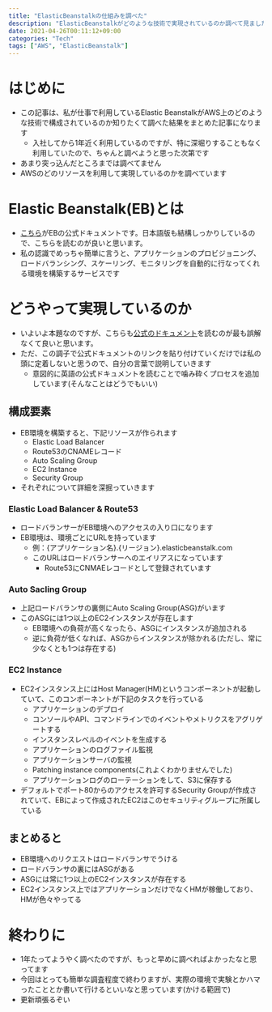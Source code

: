 ```yaml
---
title: "ElasticBeanstalkの仕組みを調べた"
description: "ElasticBeanstalkがどのような技術で実現されているのか調べて見ました"
date: 2021-04-26T00:11:12+09:00
categories: "Tech"
tags: ["AWS", "ElasticBeanstalk"]
---
```


# はじめに
- この記事は、私が仕事で利用しているElastic BeanstalkがAWS上のどのような技術で構成されているのか知りたくて調べた結果をまとめた記事になります
  - 入社してから1年近く利用しているのですが、特に深堀りすることもなく利用していたので、ちゃんと調べようと思った次第です
- あまり突っ込んだところまでは調べてません
- AWSのどのリソースを利用して実現しているのかを調べています

# Elastic Beanstalk(EB)とは
- [こちら](https://docs.aws.amazon.com/ja_jp/elasticbeanstalk/latest/dg/Welcome.html)がEBの公式ドキュメントです。日本語版も結構しっかりしているので、こちらを読むのが良いと思います。
- 私の認識でめっちゃ簡単に言うと、アプリケーションのプロビジョニング、ロードバランシング、スケーリング、モニタリングを自動的に行なってくれる環境を構築するサービスです

# どうやって実現しているのか
- いよいよ本題なのですが、こちらも[公式のドキュメント](https://docs.aws.amazon.com/elasticbeanstalk/latest/dg/concepts-webserver.html)を読むのが最も誤解なくて良いと思います。
- ただ、この調子で公式ドキュメントのリンクを貼り付けていくだけでは私の頭に定着しないと思うので、自分の言葉で説明していきます
  - 意図的に英語の公式ドキュメントを読むことで噛み砕くプロセスを追加しています(そんなことはどうでもいい)

## 構成要素
- EB環境を構築すると、下記リソースが作られます
  - Elastic Load Balancer
  - Route53のCNAMEレコード
  - Auto Scaling Group
  - EC2 Instance
  - Security Group
- それぞれについて詳細を深掘っていきます

### Elastic Load Balancer & Route53
- ロードバランサーがEB環境へのアクセスの入り口になります
- EB環境は、環境ごとにURLを持っています
  - 例：{アプリケーション名}.{リージョン}.elasticbeanstalk.com
  - このURLはロードバランサーへのエイリアスになっています
    - Route53にCNMAEレコードとして登録されています

### Auto Sacling Group 
- 上記ロードバランサの裏側にAuto Scaling Group(ASG)がいます
- このASGには1つ以上のEC2インスタンスが存在します
  - EB環境への負荷が高くなったら、ASGにインスタンスが追加される
  - 逆に負荷が低くなれば、ASGからインスタンスが除かれる(ただし、常に少なくとも1つは存在する)

### EC2 Instance
- EC2インスタンス上にはHost Manager(HM)というコンポーネントが起動していて、このコンポーネントが下記のタスクを行っている
  - アプリケーションのデプロイ
  - コンソールやAPI、コマンドラインでのイベントやメトリクスをアグリゲートする
  - インスタンスレベルのイベントを生成する
  - アプリケーションのログファイル監視
  - アプリケーションサーバの監視
  - Patching instance components(これよくわかりませんでした)
  - アプリケーションログのローテーションをして、S3に保存する
- デフォルトでポート80からのアクセスを許可するSecurity Groupが作成されていて、EBによって作成されたEC2はこのセキュリティグループに所属している

## まとめると
- EB環境へのリクエストはロードバランサでうける
- ロードバランサの裏にはASGがある
- ASGには常に1つ以上のEC2インスタンスが存在する
- EC2インスタンス上ではアプリケーションだけでなくHMが稼働しており、HMが色々やってる
  
# 終わりに
- 1年たってようやく調べたのですが、もっと早めに調べればよかったなと思ってます
- 今回はとっても簡単な調査程度で終わりますが、実際の環境で実験とかハマったこととか書いて行けるといいなと思っています(かける範囲で)
- 更新頑張るぞい